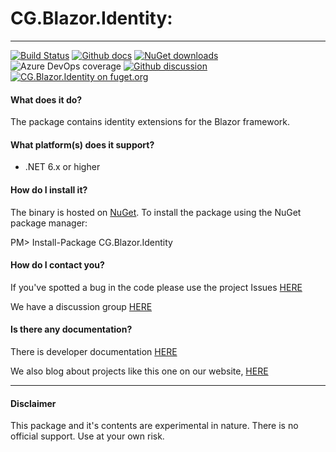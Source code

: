# CG.Blazor.Identity: 

---
[![Build Status](https://dev.azure.com/codegator/CG.Blazor.Identity/_apis/build/status/CodeGator.CG.Blazor.Identity?branchName=main)](https://dev.azure.com/codegator/CG.Blazor.Identity/_build/latest?definitionId=57&branchName=main)
[![Github docs](https://img.shields.io/static/v1?label=Documentation&message=online&color=blue)](https://codegator.github.io/CG.Blazor.Identity/index.html)
[![NuGet downloads](https://img.shields.io/nuget/dt/CG.Blazor.Identity.svg?style=flat)](https://nuget.org/packages/CG.Blazor.Identity)
![Azure DevOps coverage](https://img.shields.io/azure-devops/coverage/codegator/CG.Blazor.Identity/57)
[![Github discussion](https://img.shields.io/badge/Discussion-online-blue)](https://github.com/CodeGator/CG.Blazor.Identity/discussions)
[![CG.Blazor.Identity on fuget.org](https://www.fuget.org/packages/CG.Blazor.Identity/badge.svg)](https://www.fuget.org/packages/CG.Blazor.Identity)

#### What does it do?
The package contains identity extensions for the Blazor framework.

#### What platform(s) does it support?
* .NET 6.x or higher

#### How do I install it?
The binary is hosted on [NuGet](https://www.nuget.org/packages/CG.Blazor.Identity). To install the package using the NuGet package manager:

PM> Install-Package CG.Blazor.Identity

#### How do I contact you?
If you've spotted a bug in the code please use the project Issues [HERE](https://github.com/CodeGator/CG.Blazor.Identity/issues)

We have a discussion group [HERE](https://github.com/CodeGator/CG.Blazor.Identity/discussions)

#### Is there any documentation?
There is developer documentation [HERE](https://codegator.github.io/CG.Blazor.Identity/)


We also blog about projects like this one on our website, [HERE](http://www.codegator.com)

---
#### Disclaimer
This package and it's contents are experimental in nature. There is no official support. Use at your own risk.


